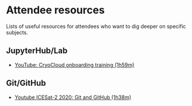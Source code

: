 # Attendee resources

Lists of useful resources for attendees who want to dig deeper on specific subjects.


## JupyterHub/Lab

* [YouTube: CryoCloud onboarding training (1h59m)](https://www.youtube.com/watch?v=QNrDlwiomgc&feature=youtu.be)


## Git/GitHub

* [Youtube ICESat-2 2020: Git and GitHub (1h38m)](https://www.youtube.com/watch?v=O2lLC_s_d20)
